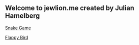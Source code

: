 ## Welcome to jewlion.me created by Julian Hamelberg

[Snake Game](snakegame.html)

[Flappy Bird](flappybird.html)

